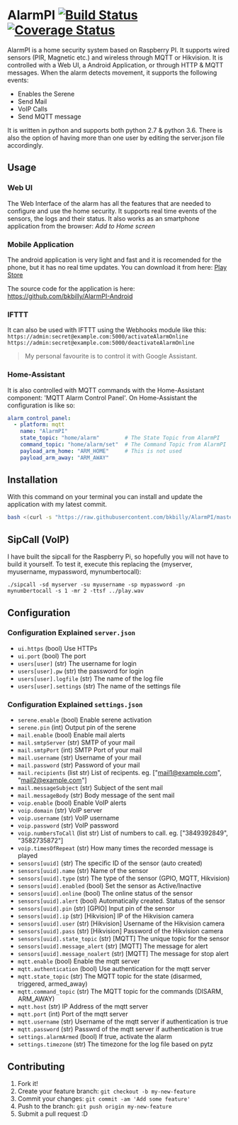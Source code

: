 # AlarmPI [![Build Status](https://travis-ci.org/bkbilly/AlarmPI.svg?branch=master)](https://travis-ci.org/bkbilly/AlarmPI) [![Coverage Status](https://coveralls.io/repos/github/bkbilly/AlarmPI/badge.svg?branch=master)](https://coveralls.io/github/bkbilly/AlarmPI?branch=master)

AlarmPI is a home security system based on Raspberry PI. It supports wired sensors (PIR, Magnetic etc.) and wireless through MQTT or Hikvision. It is controlled with a Web UI, a Android Application, or through HTTP & MQTT messages. When the alarm detects movement, it supports the following events:
 * Enables the Serene
 * Send Mail
 * VoIP Calls
 * Send MQTT message

It is written in python and supports both python 2.7 & python 3.6. There is also the option of having more than one user by editing the server.json file accordingly.

## Usage

### Web UI
The Web Interface of the alarm has all the features that are needed to configure and use the home security. It supports real time events of the sensors, the logs and their status.
It also works as an smartphone application from the browser: _Add to Home screen_

### Mobile Application
The android application is very light and fast and it is recomended for the phone, but it has no real time updates.
You can download it from here: [Play Store](https://play.google.com/store/apps/details?id=bkbilly.alarmpi)

The source code for the application is here: https://github.com/bkbilly/AlarmPI-Android


### IFTTT
It can also be used with IFTTT using the Webhooks module like this:
`https://admin:secret@example.com:5000/activateAlarmOnline`
`https://admin:secret@example.com:5000/deactivateAlarmOnline`
>My personal favourite is to control it with Google Assistant.


### Home-Assistant
It is also controlled with MQTT commands with the Home-Assistant component: 'MQTT Alarm Control Panel'.
On Home-Assistant the configuration is like so:
```yaml
alarm_control_panel:
  - platform: mqtt
    name: "AlarmPI"
    state_topic: "home/alarm"        # The State Topic from AlarmPI
    command_topic: "home/alarm/set"  # The Command Topic from AlarmPI
    payload_arm_home: "ARM_HOME"     # This is not used
    payload_arm_away: "ARM_AWAY"
```


## Installation
With this command on your terminal you can install and update the application with my latest commit.
```bash
bash <(curl -s "https://raw.githubusercontent.com/bkbilly/AlarmPI/master/install.sh")
```

## SipCall (VoIP)

I have built the sipcall for the Raspberry Pi, so hopefully you will not have to build it yourself.
To test it, execute this replacing the (myserver, myusername, mypassword, mynumbertocall):

`./sipcall -sd myserver -su myusername -sp mypassword -pn mynumbertocall -s 1 -mr 2 -ttsf ../play.wav`

## Configuration
### Configuration Explained `server.json`
* `ui.https` (bool) Use HTTPs
* `ui.port` (bool) The port
* `users[user]` (str) The username for login
* `users[user].pw` (str) the password for login
* `users[user].logfile` (str) The name of the log file
* `users[user].settings` (str) The name of the settings file


### Configuration Explained `settings.json`

* `serene.enable` (bool) Enable serene activation
* `serene.pin` (int) Output pin of the serene
* `mail.enable` (bool) Enable mail alerts
* `mail.smtpServer` (str) SMTP of your mail
* `mail.smtpPort` (int) SMTP Port of your mail
* `mail.username` (str) Username of your mail
* `mail.password` (str) Password of your mail
* `mail.recipients` (list str) List of recipents. eg. ["mail1@example.com", "mail2@example.com"]
* `mail.messageSubject` (str) Subject of the sent mail
* `mail.messageBody` (str) Body message of the sent mail
* `voip.enable` (bool) Enable VoIP alerts
* `voip.domain` (str) VoIP server
* `voip.username` (str) VoIP username
* `voip.password` (str) VoIP password
* `voip.numbersToCall` (list str) List of numbers to call. eg. ["3849392849", "3582735872"]
* `voip.timesOfRepeat` (str) How many times the recorded message is played
* `sensors[uuid]` (str) The specific ID of the sensor (auto created)
* `sensors[uuid].name` (str) Name of the sensor
* `sensors[uuid].type` (str) The type of the sensor (GPIO, MQTT, Hikvision)
* `sensors[uuid].enabled` (bool) Set the sensor as Active/Inactive
* `sensors[uuid].online` (bool) The online status of the sensor
* `sensors[uuid].alert` (bool) Automatically created. Status of the sensor
* `sensors[uuid].pin` (str) [GPIO] Input pin of the sensor
* `sensors[uuid].ip` (str) [Hikvision] IP of the Hikvision camera
* `sensors[uuid].user` (str) [Hikvision] Username of the Hikvision camera
* `sensors[uuid].pass` (str) [Hikvision] Password of the Hikvision camera
* `sensors[uuid].state_topic` (str) [MQTT] The unique topic for the sensor
* `sensors[uuid].message_alert` (str) [MQTT] The message for alert
* `sensors[uuid].message_noalert` (str) [MQTT] The message for stop alert
* `mqtt.enable` (bool) Enable the mqtt server
* `mqtt.authentication` (bool) Use authentication for the mqtt server
* `mqtt.state_topic` (str) The MQTT topic for the state (disarmed, triggered, armed_away)
* `mqtt.command_topic` (str) The MQTT topic for the commands (DISARM, ARM_AWAY)
* `mqtt.host` (str) IP Address of the mqtt server
* `mqtt.port` (int) Port of the mqtt server
* `mqtt.username` (str) Username of the mqtt server if authentication is true
* `mqtt.password` (str) Passwrd of the mqtt server if authentication is true
* `settings.alarmArmed` (bool) If true, activate the alarm
* `settings.timezone` (str) The timezone for the log file based on pytz

## Contributing

1. Fork it!
2. Create your feature branch: `git checkout -b my-new-feature`
3. Commit your changes: `git commit -am 'Add some feature'`
4. Push to the branch: `git push origin my-new-feature`
5. Submit a pull request :D
